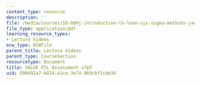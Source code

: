 ```yaml
---
content_type: resource
description: ''
file: /media/courses/16-660j-introduction-to-lean-six-sigma-methods-january-iap-2012/890492a7b814a1ce3e74969cbf1cde34_MIT16_660JIAP12_valPilAsmt.pdf
file_type: application/pdf
learning_resource_types:
- Lecture Videos
ocw_type: OCWFile
parent_title: Lecture Videos
parent_type: CourseSection
resourcetype: Document
title: VALUE PIL Assessment v7p5
uid: 890492a7-b814-a1ce-3e74-969cbf1cde34
---
```

